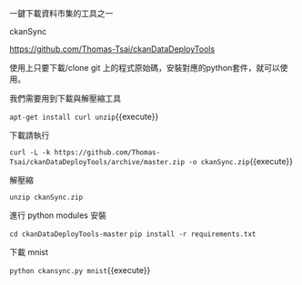 一鍵下載資料市集的工具之一

ckanSync

https://github.com/Thomas-Tsai/ckanDataDeployTools

使用上只要下載/clone git 上的程式原始碼，安裝對應的python套件，就可以使用。

我們需要用到下載與解壓縮工具

`apt-get install curl unzip`{{execute}}

下載請執行

`curl -L -k https://github.com/Thomas-Tsai/ckanDataDeployTools/archive/master.zip -o ckanSync.zip`{{execute}}

解壓縮

`unzip ckanSync.zip`

進行 python modules 安裝

`cd ckanDataDeployTools-master`
`pip install -r requirements.txt`

下載 mnist

`python ckansync.py mnist`{{execute}}
